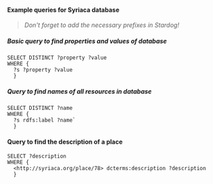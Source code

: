 #### Example queries for Syriaca database

> _Don't forget to add the necessary prefixes in Stardog!_

##### Basic query to find properties and values of database

```
SELECT DISTINCT ?property ?value
WHERE {
  ?s ?property ?value
  }
```


##### Query to find names of all resources in database

```
SELECT DISTINCT ?name
WHERE {
  ?s rdfs:label ?name`
  }
```

#### Query to find the description of a place

```
SELECT ?description
WHERE {
  <http://syriaca.org/place/78> dcterms:description ?description
  }
```

